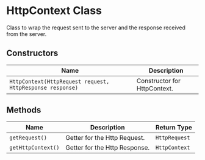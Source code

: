
# HttpContext Class

Class to wrap the request sent to the server and the response received from the server.

## Constructors

| Name | Description |
|  --- | --- |
| `HttpContext(HttpRequest request, HttpResponse response)` | Constructor for HttpContext. |

## Methods

| Name | Description | Return Type |
|  --- | --- | --- |
| `getRequest()` | Getter for the Http Request. | `HttpRequest` |
| `getHttpContext()` | Getter for the Http Response. | `HttpContext` |

